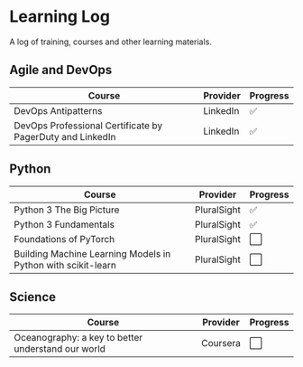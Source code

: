 # Learning Log
A log of training, courses and other learning materials.

## Agile and DevOps
| Course | Provider | Progress |
| ----- | ----- | ----- |
| DevOps Antipatterns | LinkedIn | ✅ |
| DevOps Professional Certificate by PagerDuty and LinkedIn | LinkedIn | ✅ |

## Python 
| Course | Provider | Progress |
| ----- | ----- | ----- |
| Python 3 The Big Picture  | PluralSight | ✅ |
| Python 3 Fundamentals  | PluralSight | ✅ |
| Foundations of PyTorch | PluralSight | ⬜ |
| Building Machine Learning Models in Python with scikit-learn | PluralSight | ⬜ |

## Science ##
| Course | Provider | Progress |
| ----- | ----- | ----- |
| Oceanography: a key to better understand our world | Coursera | ⬜ |
